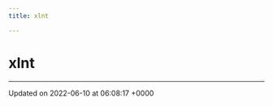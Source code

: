 ```yaml
---
title: xlnt

---
```


# xlnt








-------------------------------

Updated on 2022-06-10 at 06:08:17 +0000